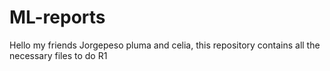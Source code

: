 # ML-reports

Hello my friends Jorgepeso pluma and celia, this repository contains all the necessary files to do R1


